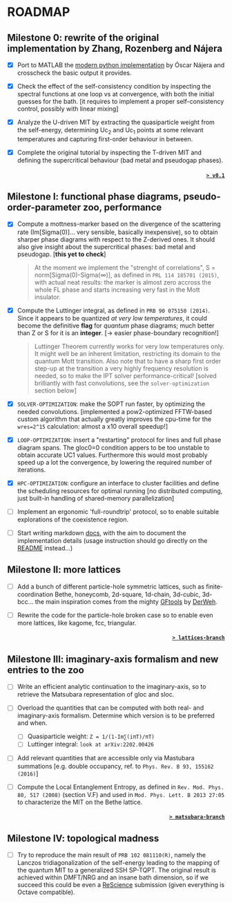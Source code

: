 # ROADMAP

## Milestone 0: rewrite of the original implementation by Zhang, Rozenberg and Nájera

- [x] Port to MATLAB the [modern python implementation](legacy/PYTHON/real_ipt-text_v3.ipynb) by Óscar Nájera and crosscheck the basic output it provides.

- [x] Check the effect of the self-consistency condition by inspecting the spectral functions at one loop vs at convergence, with both the initial guesses for the bath. [it requires to implement a proper self-consistency control, possibly with linear mixing]

- [x] Analyze the U-driven MIT by extracting the quasiparticle weight from the self-energy, determining Uc<sub>2</sub> and Uc<sub>1</sub> points at some relevant temperatures and capturing first-order behaviour in between.

- [x] Complete the original tutorial by inspecting the T-driven MIT and defining the supercritical behaviour (bad metal and pseudogap phases).

#### <p align="right"> [`> v0.1`](https://github.com/bellomia/MOTTlab/releases/tag/v0.1) </p>

## Milestone I: functional phase diagrams, pseudo-order-parameter zoo, performance

- [x] Compute a mottness-marker based on the divergence of the scattering rate (Im[Sigma(0)]... very sensible, basically inexpensive), so to obtain sharper phase diagrams with respect to the Z-derived ones. It should also give insight about the supercritical phases: bad metal and pseudogap. [**this yet to check**]   
  > At the moment we implement the "strenght of correlations", S = norm[Sigma(0)-Sigma(∞)], as defined in `PRL 114 185701 (2015)`, with actual neat results: the marker is almost zero accross the whole FL phase and starts increasing very fast in the Mott insulator.

- [x] Compute the Luttinger integral, as defined in `PRB 90 075150 (2014)`. Since it appears to be quantized _at very low temperatures_, it could become the definitive **flag** for _quantum_ phase diagrams; much better than Z or S for it is an **integer**. [→ easier phase-boundary recognition!]  
    > Luttinger Theorem currently works for very low temperatures only. It might well be an inherent limitation, restricting its domain to the quantum Mott transition. Also note that to have a sharp first order step-up at the transition a very highly frequency resolution is needed, so to make the IPT solver performance-critical! [solved brilliantly with fast convolutions, see the `solver-optimization` section below]

- [x] `SOLVER-OPTIMIZATION`: make the SOPT run faster, by optimizing the needed convolutions. [implemented a pow2-optimized FFTW-based custom algorithm that actually greatly improves the cpu-time for the `wres=2^15` calculation: almost a x10 overall speedup!]

- [x] `LOOP-OPTIMIZATION`: insert a "restarting" protocol for lines and full phase diagram spans. The gloc0=0 condition appers to be too unstable to obtain accurate UC1 values. Furthermore this would most probably speed up a lot the convergence, by lowering the required number of iterations.

- [x] `HPC-OPTIMIZATION`: configure an interface to cluster facilities and define the scheduling resources for optimal running [no distributed computing, just built-in handling of shared-memory parallelization]  

- [ ] Implement an ergonomic 'full-roundtrip' protocol, so to enable suitable explorations of the coexistence region.

- [ ] Start writing markdown [docs](./docs), with the aim to document the implementation details (usage instruction should go directly on the [README](./README.md) instead...)
  
<!---
#### <p align="right"> `> v1.0` </p>
--->

## Milestone II: more lattices

- [ ] Add a bunch of different particle-hole symmetric lattices, such as finite-coordination Bethe, honeycomb, 2d-square, 1d-chain, 3d-cubic, 3d-bcc... the main inspiration comes from the mighty [GFtools](https://github.com/DerWeh/gftools) by [DerWeh](https://github.com/DerWeh).

- [ ] Rewrite the code for the particle-hole broken case so to enable even more lattices, like kagome, fcc, triangular.

#### <p align="right"> [`> lattices-branch`](https://github.com/bellomia/MOTTlab/commits/lattices)</p>
<!---
#### <p align="right"> `> v2.0`</p>
--->

## Milestone III: imaginary-axis formalism and new entries to the zoo

- [ ] Write an efficient analytic continuation to the imaginary-axis, so to retrieve the Matsubara representation of gloc and sloc.

- [ ] Overload the quantities that can be computed with both real- and imaginary-axis formalism. Determine which version is to be preferred and when.
    - [ ] Quasiparticle weight: `Z = 1/(1-Im∑(iπT)/πT)`
    - [ ] Luttinger integral: `look at arXiv:2202.00426`

- [ ] Add relevant quantities that are accessible only via Mastubara summations [e.g. double occupancy, ref. to `Phys. Rev. B 93, 155162 (2016)`]

- [ ] Compute the Local Entanglement Entropy, as defined in `Rev. Mod. Phys. 80, 517 (2008)` (section V.F) and used in `Mod. Phys. Lett. B 2013 27:05` to characterize the MIT on the Bethe lattice.

#### <p align="right"> [`> matsubara-branch`](https://github.com/bellomia/MOTTlab/commits/matsubara)</p>
<!---
#### <p align="right"> `> v3.0`</p>
--->

## Milestone IV: topological madness

- [ ] Try to reproduce the main result of `PRB 102 081110(R)`, namely the Lanczos tridiagonalization of the self-energy leading to the mapping of the quantum MIT to a generalized SSH SP-TQPT. The original result is achieved within DMFT/NRG and an insane bath dimension, so if we succeed this could be even a [ReScience](http://rescience.github.io) submission (given everything is Octave compatible).

<!---
#### <p align="right"> `> v4.0`</p>
--->




